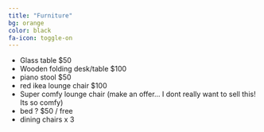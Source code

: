```yaml
---
title: "Furniture"
bg: orange
color: black
fa-icon: toggle-on
---
```


- Glass table $50
- Wooden folding desk/table $100
- piano stool $50
- red ikea lounge chair $100
- Super comfy lounge chair (make an offer... I dont really want to sell this! Its so comfy)
- bed ? $50 / free
- dining chairs x 3 
